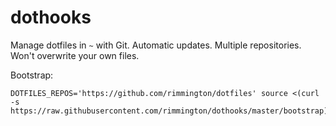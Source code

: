 dothooks
========

Manage dotfiles in `~` with Git. Automatic updates. Multiple repositories. Won't overwrite your own files.

Bootstrap:

```
DOTFILES_REPOS='https://github.com/rimmington/dotfiles' source <(curl -s https://raw.githubusercontent.com/rimmington/dothooks/master/bootstrap)
```
